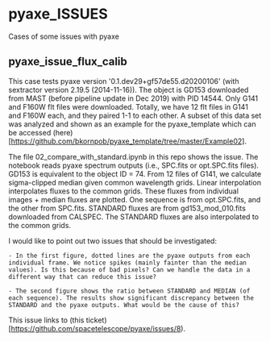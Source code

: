 # pyaxe_ISSUES
Cases of some issues with pyaxe

## pyaxe_issue_flux_calib

  This case tests pyaxe version '0.1.dev29+gf57de55.d20200106' (with sextractor version 2.19.5 (2014-11-16)). The object is GD153 downloaded from MAST (before pipeline update in Dec 2019) with PID 14544. Only G141 and F160W flt files were downloaded. Totally, we have 12 flt files in G141 and F160W each, and they paired 1-1 to each other. A subset of this data set was analyzed and shown as an example for the pyaxe_template which can be accessed (here)[https://github.com/bkornpob/pyaxe_template/tree/master/Example02].
  
  The file 02_compare_with_standard.ipynb in this repo shows the issue. The notebook reads pyaxe spectrum outputs (i.e., SPC.fits or opt.SPC.fits files). GD153 is equivalent to the object ID = 74. From 12 files of G141, we calculate sigma-clipped median given common wavelength grids. Linear interpolation interpolates fluxes to the common grids. These fluxes from individual images + median fluxes are plotted. One sequence is from opt.SPC.fits, and the other from SPC.fits. STANDARD fluxes are from gd153_mod_010.fits downloaded from CALSPEC. The STANDARD fluxes are also interpolated to the common grids. 
  
  I would like to point out two issues that should be investigated:
  
    - In the first figure, dotted lines are the pyaxe outputs from each individual frame. We notice spikes (mainly fainter than the median values). Is this because of bad pixels? Can we handle the data in a different way that can reduce this issue?
    
    - The second figure shows the ratio between STANDARD and MEDIAN (of each sequence). The results show significant discrepancy between the STANDARD and the pyaxe outputs. What would be the cause of this?
    
  This issue links to (this ticket)[https://github.com/spacetelescope/pyaxe/issues/8).
  
